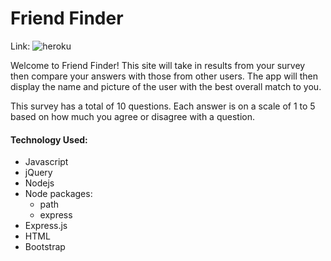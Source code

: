 # Friend Finder

Link: ![heroku](https://friend-finderi.herokuapp.com/)

Welcome to Friend Finder! This site will take in results from your survey then compare your answers with those from other users. The app will then display the name and picture of the user with the best overall match to you.

This survey has a total of 10 questions. Each answer is on a scale of 1 to 5 based on how much you agree or disagree with a question.


#### Technology Used:
* Javascript
* jQuery
* Nodejs
* Node packages:
  * path
  * express
* Express.js
* HTML
* Bootstrap